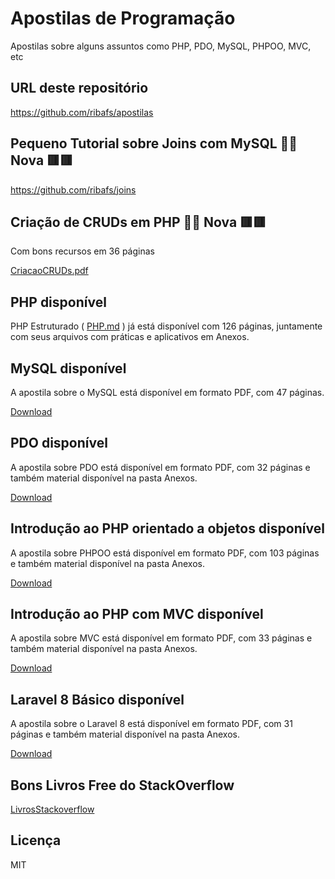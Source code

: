 # Apostilas de Programação

Apostilas sobre alguns assuntos como PHP, PDO, MySQL, PHPOO, MVC, etc

## URL deste repositório

https://github.com/ribafs/apostilas

## Pequeno Tutorial sobre Joins com MySQL 🌈🌈 Nova 🟥🟥

https://github.com/ribafs/joins

## Criação de CRUDs em PHP 🌈🌈 Nova 🟥🟥
Com bons recursos em 36 páginas

[CriacaoCRUDs.pdf](CriacaoCRUDs.pdf)

## PHP disponível

PHP Estruturado ( [PHP.md](PHP.md) ) já está disponível com 126 páginas, juntamente com seus arquivos com práticas e aplicativos em Anexos.

## MySQL disponível

A apostila sobre o MySQL está disponível em formato PDF, com 47 páginas.

[Download](MySQLApostila.pdf)

## PDO disponível

A apostila sobre PDO está disponível em formato PDF, com 32 páginas e também material disponível na pasta Anexos.

[Download](PDOApostila.pdf)

## Introdução ao PHP orientado a objetos disponível

A apostila sobre PHPOO está disponível em formato PDF, com 103 páginas e também material disponível na pasta Anexos.

[Download](PHPOOApostila.pdf)

## Introdução ao PHP com MVC disponível

A apostila sobre MVC está disponível em formato PDF, com 33 páginas e também material disponível na pasta Anexos.

[Download](MVCApostila.pdf)

## Laravel 8 Básico disponível

A apostila sobre o Laravel 8 está disponível em formato PDF, com 31 páginas e também material disponível na pasta Anexos.

[Download](Laravel8Apostila.pdf)

## Bons Livros Free do StackOverflow

[LivrosStackoverflow](LivrosStackoverflow.md)

## Licença

MIT


